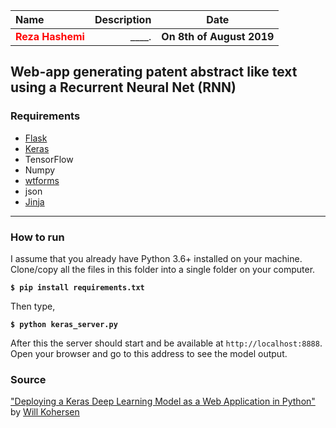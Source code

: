 | Name | Description | Date
| :- |-------------: | :-:
|<font color=red>__Reza Hashemi__</font>| ____.  | __On 8th of August 2019__

## Web-app generating patent abstract like text using a Recurrent Neural Net (RNN)

### Requirements
* [Flask](http://flask.pocoo.org/)
* [Keras](http://keras.io/)
* TensorFlow
* Numpy
* [wtforms](https://wtforms.readthedocs.io/en/stable/)
* json
* [Jinja](http://jinja.pocoo.org/)

---

### How to run
I assume that you already have Python 3.6+ installed on your machine.<br>
Clone/copy all the files in this folder into a single folder on your computer.

**`$ pip install requirements.txt`**

Then type,

**`$ python keras_server.py`**

After this the server should start and be available at `http://localhost:8888`. Open your browser and go to this address to see the model output.

### Source
["Deploying a Keras Deep Learning Model as a Web Application in Python"](https://towardsdatascience.com/deploying-a-keras-deep-learning-model-as-a-web-application-in-p-fc0f2354a7ff) by [Will Kohersen](https://willk.online/)
